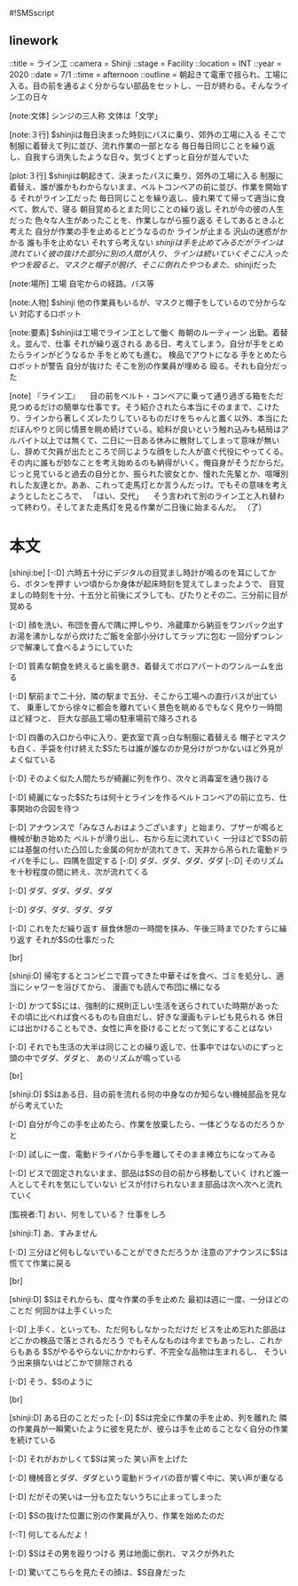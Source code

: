 #!SMSscript

## linework

::title = ライン工
::camera = Shinji
::stage = Facility
::location = INT
::year = 2020
::date = 7/1
::time = afternoon
::outline = 朝起きて電車で揺られ、工場に入る。目の前を通るよく分からない部品をセットし、一日が終わる。そんなライン工の日々

[note:文体]
シンジの三人称
文体は「文学」

[note:３行]
$shinjiは毎日決まった時刻にバスに乗り、郊外の工場に入る
そこで制服に着替えて列に並び、流れ作業の一部となる
毎日毎日同じことを繰り返し、自我すら消失したような日々。気づくとずっと自分が並んでいた

[plot:３行]
$shinjiは朝起きて、決まったバスに乗り、郊外の工場に入る
制服に着替え、誰が誰かもわからないまま、ベルトコンベアの前に並び、作業を開始する
それがライン工だった
毎日同じことを繰り返し、疲れ果てて帰って適当に食べて、飲んで、寝る
朝目覚めるとまた同じことの繰り返し
それが今の彼の人生だった
色々な人生があったことを、作業しながら振り返る
そしてあるときふと考えた
自分が作業の手を止めるとどうなるのか
ラインが止まる
沢山の迷惑がかかる
誰も手を止めない
それすら考えない
$shinjiは手を止めてみる
だがラインは流れていく
彼の抜けた部分に別の人間が入り、ラインは続いていく
そこに入ったやつを殴ると、マスクと帽子が脱げ、そこに倒れたやつもまた、$shinjiだった

[note:場所]
工場
自宅からの経路。バス等

[note:人物]
$shinji
他の作業員もいるが、マスクと帽子をしているので分からない
対応するロボット

[note:要素]
$shinjiは工場でライン工として働く
毎朝のルーティーン
出勤。着替え。並んで、仕事
それが繰り返される
ある日、考えてしまう。自分が手をとめたらラインがどうなるか
手をとめても進む。
検品でアウトになる
手をとめたらロボットが警告
自分が抜けた
そこを別の作業員が埋める
殴る。それも自分だった

[note]
『ライン工』
　目の前をベルト・コンベアに乗って通り過ぎる箱をただ見つめるだけの簡単な仕事です。そう紹介されたら本当にそのままで、こけたり、ラインから著しくズレたりしているものだけをちゃんと置く以外、本当にただぼんやりと同じ情景を眺め続けている。給料が良いという触れ込みも結局はアルバイト以上では無くて、二日に一日ある休みに散財してしまって意味が無いし、辞めて欠員が出たところで同じような顔をした人が直ぐ代役にやってくる。その内に誰もが妙なことを考え始めるのも納得がいく。俺自身がそうだからだ。じっと見ていると過去の自分とか、振られた彼女とか、憧れた先輩とか、喧嘩別れした友達とか。ああ、これって走馬灯とか言うんだっけ。でもその意味を考えようとしたところで、
「はい、交代」
　そう言われて別のライン工と入れ替わって終わり。そしてまた走馬灯を見る作業が二日後に始まるんだ。
（了）


# 本文

[shinji:be]
[-:D]
六時五十分にデジタルの目覚まし時計が鳴るのを耳にしてから、ボタンを押す
いつ頃からか身体が起床時刻を覚えてしまったようで、
目覚ましの時刻を十分、十五分と前後にズラしても、ぴたりとその二、三分前に目が覚める

[-:D]
顔を洗い、布団を畳んで隅に押しやり、冷蔵庫から納豆をワンパック出す
お湯を沸かしながら炊けたご飯を全部小分けしてラップに包む
一回分ずつレンジで解凍して食べるようにしていた

[-:D]
質素な朝食を終えると歯を磨き、着替えてボロアパートのワンルームを出る

[-:D]
駅前まで二十分、隣の駅まで五分、そこから工場への直行バスが出ていて、
乗車してから徐々に都会を離れていく景色を眺めるでもなく見やり一時間ほど経つと、
巨大な部品工場の駐車場前で降ろされる

[-:D]
四番の入口から中に入り、更衣室で真っ白な制服に着替える
帽子とマスクも白く、手袋を付け終えた$Sたちは誰が誰なのか見分けがつかないほど外見がよく似ている

[-:D]
そのよく似た人間たちが綺麗に列を作り、次々と消毒室を通り抜ける

[-:D]
綺麗になった$Sたちは何十とラインを作るベルトコンベアの前に立ち、仕事開始の合図を待つ

[-:D]
アナウンスで「みなさんおはようございます」と始まり、ブザーが鳴ると機械が動き始めた
ベルトが滑り出し、右から左に流れていく
一分ほどで$Sの前には基盤の付いた凸凹した金属の何かが流れてきて、天井から吊られた電動ドライバを手にし、四隅を固定する
[-:D]
ダダ、ダダ、ダダ、ダダ
[-:D]
そのリズムを十秒程度の間に終え、次が流れてくる

[-:D]
ダダ、ダダ、ダダ、ダダ

[-:D]
ダダ、ダダ、ダダ、ダダ

[-:D]
これをただ繰り返す
昼食休憩の一時間を挟み、午後三時までひたすらに繰り返す
それが$Sの仕事だった

[br]

[shinji:D]
帰宅するとコンビニで買ってきた中華そばを食べ、ゴミを処分し、適当にシャワーを浴びてから、
漫画でも読んで布団に横になる

[-:D]
かつて$Sには、強制的に規則正しい生活を送らされていた時期があった
その頃に比べれば食べるものも自由だし、好きな漫画もテレビも見られる
休日には出かけることもでき、女性に声を掛けることだって気にすることはない

[-:D]
それでも生活の大半は同じことの繰り返しで、仕事中ではないのにずっと頭の中でダダ、ダダと、
あのリズムが鳴っている

[br]

[shinji:D]
$Sはある日、目の前を流れる何の中身なのか知らない機械部品を見ながら考えていた

[-:D]
自分が今この手を止めたら、作業を放棄したら、一体どうなるのだろうかと

[-:D]
試しに一度、電動ドライバから手を離してそのまま棒立ちになってみる

[-:D]
ビスで固定されないまま、部品は$Sの目の前から移動していく
けれど誰一人としてそれを気にしていない
ビスが付けられないまま部品は次へ次へと流れていく

[監視者:T]
おい、何をしている？
仕事をしろ

[shinji:T]
あ、すみません

[-:D]
三分ほど何もしないでいることができただろうか
注意のアナウンスに$Sは慌てて作業に戻る

[br]

[shinji:D]
$Sはそれからも、度々作業の手を止めた
最初は週に一度、一分ほどのことだ
何回かは上手くいった

[-:D]
上手く、といっても、ただ何もしなかっただけだ
ビスを止め忘れた部品はどこかの検品で落とされるだろう
でもそんなものは今までもあったし、これからもある
$Sがやるやらないにかかわらず、不完全な品物は生まれるし、
そういう出来損ないはどこかで排除される

[-:D]
そう、$Sのように

[br]

[shinji:D]
ある日のことだった
[-:D]
$Sは完全に作業の手を止め、列を離れた
隣の作業員が一瞬驚いたように彼を見たが、彼らは手を止めることなく自分の作業を続けている

[-:D]
それがおかしくて$Sは笑った
笑い声を上げた

[-:D]
機械音とダダ、ダダという電動ドライバの音が響く中に、笑い声が重なる

[-:D]
だがその笑いは一分も立たないうちに止まってしまった

[-:D]
$Sの抜けた位置に別の作業員が入り、作業を始めたのだ

[-:T]
何してるんだよ！

[-:D]
$Sはその男を殴りつける
男は地面に倒れ、マスクが外れた

[-:D]
驚いてこちらを見たその顔は、$S自身だった
